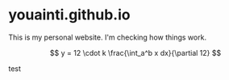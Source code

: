 # youainti.github.io

This is my personal website. I'm checking how things work.

$$
y = 12 \cdot k \frac{\int_a^b x dx}{\partial 12}
$$


test
